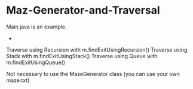 # Maz-Generator-and-Traversal

Main.java is an example. 

-
Traverse using Recursion with m.findExitUsingRecursion(<starting cell>)
Traverse using Stack with m.findExitUsingStack()
Traverse using Queue with m.findExitUsingQueue()

Not necessary to use the MazeGenerator class (you can use your own maze.txt)
